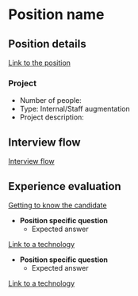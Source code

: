 # Position name

## Position details

[Link to the position](https://the_position_link.md)

### Project

- Number of people:
- Type: Internal/Staff augmentation
- Project description:

## Interview flow

[Interview flow](https://github.com/codelittinc/engineering-hiring/blob/master/interview%20flow.md)

## Experience evaluation

[Getting to know the candidate](https://github.com/codelittinc/engineering-hiring/blob/master/getting%20to%20know%20the%20candidate.md)

* **Position specific question**
    * Expected answer

[Link to a technology](https://the_github_link.md)

* **Position specific question**
    * Expected answer

[Link to a technology](https://the_github_link.md)

